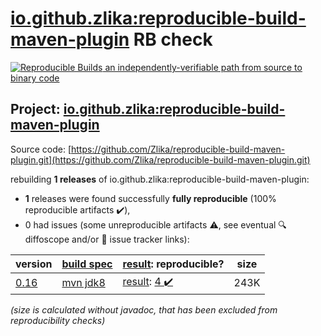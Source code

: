 [io.github.zlika:reproducible-build-maven-plugin](https://central.sonatype.com/artifact/io.github.zlika/reproducible-build-maven-plugin/versions) RB check
=======

[![Reproducible Builds](https://reproducible-builds.org/images/logos/rb.svg) an independently-verifiable path from source to binary code](https://reproducible-builds.org/)

## Project: [io.github.zlika:reproducible-build-maven-plugin](https://central.sonatype.com/artifact/io.github.zlika/reproducible-build-maven-plugin/versions)

Source code: [https://github.com/Zlika/reproducible-build-maven-plugin.git](https://github.com/Zlika/reproducible-build-maven-plugin.git)

rebuilding **1 releases** of io.github.zlika:reproducible-build-maven-plugin:
- **1** releases were found successfully **fully reproducible** (100% reproducible artifacts :heavy_check_mark:),
- 0 had issues (some unreproducible artifacts :warning:, see eventual :mag: diffoscope and/or :memo: issue tracker links):

| version | [build spec](/BUILDSPEC.md) | [result](https://reproducible-builds.org/docs/jvm/): reproducible? | size |
| -- | --------- | ------ | -- |
| [0.16](https://central.sonatype.com/artifact/io.github.zlika/reproducible-build-maven-plugin/0.16/pom) | [mvn jdk8](reproducible-build-maven-plugin-0.16.buildspec) | [result](reproducible-build-maven-plugin-0.16.buildinfo): [4 :heavy_check_mark: ](reproducible-build-maven-plugin-0.16.buildcompare) | 243K |

<i>(size is calculated without javadoc, that has been excluded from reproducibility checks)</i>
